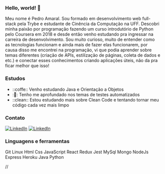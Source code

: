 ### Hello, world!  👋

Meu nome é Pedro Amaral. Sou formado em desenvolvimento web full-stack pela Trybe e estudante de Cinência da Computação na UFF. Descobri minha paixão por programação fazendo um curso introdutório de Python pelo Coursera em 2018 e desde então venho estudando pra ingressar na carreira de desenvolvimento. Sou muito curioso, muito de entender como as tecnologias funcionam e ainda mais de fazer elas funcionarem, por causa disso me encontrei na programação, vi que podia aprender sobre temas diferentes (criação de APIs, estilização de páginas, coleta de dados e etc.) e conectar esses conhecimentos criando aplicações úteis, não da pra ficar melhor que isso!

### Estudos

- ::coffe:: Venho estudando Java e Orientação a Objetos
- ::bug:: Tenho me aprofundado nos temas de testes automatizados
- ::clean:: Estou estudando mais sobre Clean Code e tentando tornar meu código cada vez mais limpo

### Contato
<a href="[https://www.linkedin.com/in/pedro1amaral/]"><img alt="LinkedIn" src="https://img.shields.io/badge/LinkedIn-0077B5?style=for-the-badge&logo=linkedin&logoColor=white" /></a>
<a href="[Link perfil no LinkedIn]"><img alt="LinkedIn" src="https://img.shields.io/badge/LinkedIn-0077B5?style=for-the-badge&logo=linkedin&logoColor=white" /></a>

### Linguagens e ferramentas

Git Linux Html Css JavaScript React Redux Jest MySql Mongo NodeJs Express Heroku Java Python

// 
<!--
**AmaralPH/AmaralPH** is a ✨ _special_ ✨ repository because its `README.md` (this file) appears on your GitHub profile.

Here are some ideas to get you started:

- 🔭 I’m currently working on ...
- 🌱 I’m currently learning ...
- 👯 I’m looking to collaborate on ...
- 🤔 I’m looking for help with ...
- 💬 Ask me about ...
- 📫 How to reach me: ...
- 😄 Pronouns: ...
- ⚡ Fun fact: ...
-->
